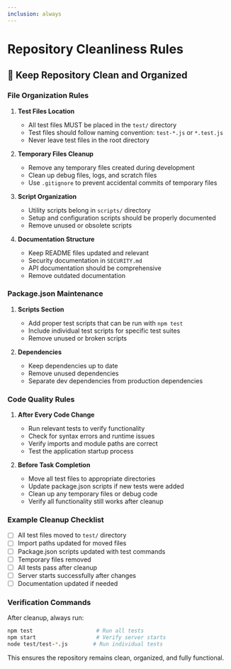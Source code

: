 ```yaml
---
inclusion: always
---
```


# Repository Cleanliness Rules

## 🧹 Keep Repository Clean and Organized

### File Organization Rules

1. **Test Files Location**
   - All test files MUST be placed in the `test/` directory
   - Test files should follow naming convention: `test-*.js` or `*.test.js`
   - Never leave test files in the root directory

2. **Temporary Files Cleanup**
   - Remove any temporary files created during development
   - Clean up debug files, logs, and scratch files
   - Use `.gitignore` to prevent accidental commits of temporary files

3. **Script Organization**
   - Utility scripts belong in `scripts/` directory
   - Setup and configuration scripts should be properly documented
   - Remove unused or obsolete scripts

4. **Documentation Structure**
   - Keep README files updated and relevant
   - Security documentation in `SECURITY.md`
   - API documentation should be comprehensive
   - Remove outdated documentation

### Package.json Maintenance

1. **Scripts Section**
   - Add proper test scripts that can be run with `npm test`
   - Include individual test scripts for specific test suites
   - Remove unused or broken scripts

2. **Dependencies**
   - Keep dependencies up to date
   - Remove unused dependencies
   - Separate dev dependencies from production dependencies

### Code Quality Rules

1. **After Every Code Change**
   - Run relevant tests to verify functionality
   - Check for syntax errors and runtime issues
   - Verify imports and module paths are correct
   - Test the application startup process

2. **Before Task Completion**
   - Move all test files to appropriate directories
   - Update package.json scripts if new tests were added
   - Clean up any temporary files or debug code
   - Verify all functionality still works after cleanup

### Example Cleanup Checklist

- [ ] All test files moved to `test/` directory
- [ ] Import paths updated for moved files
- [ ] Package.json scripts updated with test commands
- [ ] Temporary files removed
- [ ] All tests pass after cleanup
- [ ] Server starts successfully after changes
- [ ] Documentation updated if needed

### Verification Commands

After cleanup, always run:
```bash
npm test                    # Run all tests
npm start                   # Verify server starts
node test/test-*.js        # Run individual tests
```

This ensures the repository remains clean, organized, and fully functional.